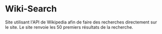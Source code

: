 # Wiki-Search

Site utilisant l'API de Wikipedia afin de faire des recherches directement sur le site.
Le site renvoie les 50 premiers résultats de la recherche. 
